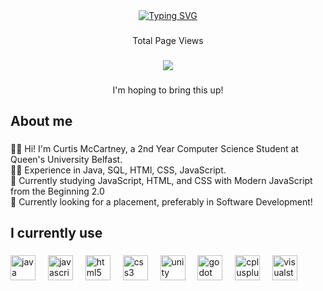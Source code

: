 <div align="center">
  <a href="https://git.io/typing-svg">
    <img src="https://readme-typing-svg.demolab.com?font=Fira+Code&size=28&pause=1000&center=true&width=550&lines=Hello+World!;I'm+Curtis+McCartney!" alt="Typing SVG" />
  </a>
</div>

###

<p align="center">Total Page Views</p>

###

<div align="center">
  <img src="https://profile-counter.glitch.me/Curtis-McCartney/count.svg?"/>
</div>

###

<p align="center">I'm hoping to bring this up!</p>

###

<h2 align="left">About me</h2>

###

<p align="left"> 
  👨‍🎓 Hi! I'm Curtis McCartney, a 2nd Year Computer Science Student at Queen's University Belfast.
  <br>👨‍💻 Experience in Java, SQL, HTMl, CSS, JavaScript.
  <br>📖 Currently studying JavaScript, HTML, and CSS with Modern JavaScript from the Beginning 2.0
  <br>💼 Currently looking for a placement, preferably in Software Development!</p>

###

<h2 align="left">I currently use</h2>

###

<div align="left">
  <img src="https://cdn.jsdelivr.net/gh/devicons/devicon/icons/java/java-original.svg" height="40" alt="java logo"  />
  <img width="12" />
  <img src="https://cdn.jsdelivr.net/gh/devicons/devicon/icons/javascript/javascript-original.svg" height="40" alt="javascript logo"  />
  <img width="12" />
  <img src="https://cdn.jsdelivr.net/gh/devicons/devicon/icons/html5/html5-original.svg" height="40" alt="html5 logo"  />
  <img width="12" />
  <img src="https://cdn.jsdelivr.net/gh/devicons/devicon/icons/css3/css3-original.svg" height="40" alt="css3 logo"  />
  <img width="12" />
  <img src="https://cdn.jsdelivr.net/gh/devicons/devicon/icons/unity/unity-original.svg" height="40" alt="unity logo"  />
  <img width="12" />
  <img src="https://cdn.jsdelivr.net/gh/devicons/devicon/icons/godot/godot-original.svg" height="40" alt="godot logo"  />
  <img width="12" />
  <img src="https://cdn.jsdelivr.net/gh/devicons/devicon/icons/cplusplus/cplusplus-original.svg" height="40" alt="cplusplus logo"  />
  <img width="12" />
  <img src="https://cdn.jsdelivr.net/gh/devicons/devicon/icons/visualstudio/visualstudio-plain.svg" height="40" alt="visualstudio logo"  />
</div>

###
          
</div>

###
